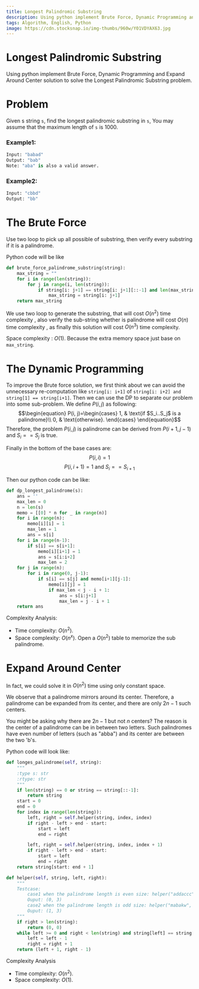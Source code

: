 ```yaml
---
title: Longest Palindromic Substring
description: Using python implement Brute Force, Dynamic Programming and Expand Around Center solution to solve the Longest Palindromic Substring problem.
tags: Algorithm, English, Python
image: https://cdn.stocksnap.io/img-thumbs/960w/Y01VDYAX63.jpg
---
```

# Longest Palindromic Substring

Using python implement Brute Force, Dynamic Programming and Expand Around Center solution to solve the Longest Palindromic Substring problem.

# Problem

Given s string `s`, find the longest palindromic substring in `s`, You may assume that the maximum length of `s` is 1000.

### Example1:
```python
Input: "babad"
Output: "bab"
Note: "aba" is also a valid answer.
```
### Example2:
```python
Input: "cbbd"
Output: "bb"
```

# The Brute Force
Use two loop to pick up all possible of substring, then verify every substring if it is a palindrome.

Python code will be like
```python
def brute_force_palindrome_substring(string):
    max_string = ""
    for i in range(len(string)):
        for j in range(i, len(string)):
            if string[i: j+1] == string[i: j+1][::-1] and len(max_string) < len(string[i: j+1]):
                max_string = string[i: j+1]
    return max_string
```
We use two loop to generate the substring, that will cost $O(n^2)$ time complexity , also verify the sub-string whether is palindrome will cost $O(n)$ time complexity , as finally this solution will cost $O(n^3)$ time complexity.

Space complexity : $O(1)$. Because the extra memory space just base on `max_string`.

# The Dynamic Programming

To improve the Brute force solution, we first think about we can avoid the unnecessary re-computation like `string[i: i+1]` of `string[i: i+2] and string[1] == string[i+1]`. Then we can use the DP to separate our problem into some sub-problem. We define $P(i, j)$ as following:
$$\begin{equation}
  P(i, j)=\begin{cases}
    1, & \text{if $S_i..S_j$ is a palindrome}\\
    0, & \text{otherwise}.
  \end{cases}
\end{equation}$$
Therefore, the problem $P(i, j)$ is palindrome can be derived from $P(i + 1, j - 1)$ and $S_i == S_j$ is true.

Finally in the bottom of the base cases are:
$$P(i, i) = 1$$
$$P(i, i+1)=\text{1 and } S_i == S_{i+1}$$

Then our python code can be like:
```python
def dp_longest_palindrome(s):
    ans = ''
    max_len = 0
    n = len(s)
    memo = [[0] * n for _ in range(n)]
    for i in range(n):
        memo[i][i] = 1
        max_len = 1
        ans = s[i]
    for i in range(n-1):
        if s[i] == s[i+1]:
            memo[i][i+1] = 1
            ans = s[i:i+2]
            max_len = 2
    for j in range(n):
        for i in range(0, j-1):
            if s[i] == s[j] and memo[i+1][j-1]:
                memo[i][j] = 1
                if max_len < j - i + 1:
                    ans = s[i:j+1]
                    max_len = j - i + 1
    return ans
```
Complexity Analysis:
* Time complexity: $O(n^2)$.
* Space complexity: $O(n^x)$. Open a $O(n^2)$ table to memorize the sub palindrome.

# Expand Around Center

In fact, we could solve it in $O(n^2)$ time using only constant space.

We observe that a palindrome mirrors around its center. Therefore, a palindrome can be expanded from its center, and there are only $2n - 1$ such centers.

You might be asking why there are $2n - 1$ but not $n$ centers? The reason is the center of a palindrome can be in between two letters. Such palindromes have even number of letters (such as "abba") and its center are between the two 'b's.

Python code will look like:
```python
def longes_palindrome(self, string):
    """
    :type s: str
    :rtype: str
    """
    if len(string) == 0 or string == string[::-1]:
        return string
    start = 0
    end = 0
    for index in range(len(string)):
        left, right = self.helper(string, index, index)
        if right - left > end - start:
            start = left
            end = right

        left, right = self.helper(string, index, index + 1)
        if right - left > end - start:
            start = left
            end = right
    return string[start: end + 1]

def helper(self, string, left, right):
    """
    Testcase:
        case1 when the palindrome length is even size: helper("addaccc",  1, 2)
        Ouput: (0, 3)
        case2 when the palindrome length is odd size: helper("mabakw", 2, 2)
        Ouput: (1, 3)
    """
    if right > len(string):
        return (0, 0)
    while left >= 0 and right < len(string) and string[left] == string[right]:
        left = left - 1
        right = right + 1
    return (left + 1, right - 1)
```
Complexity Analysis
* Time complexity: $O(n^2)$.
* Space complexity: $O(1)$.